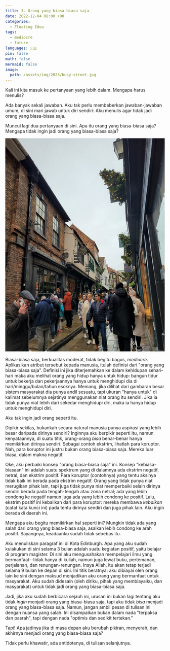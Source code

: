 ```yaml
---
title: 3. Orang yang biasa-biasa saja
date: 2022-12-04 08:00 +00
categories:
  - Floating Idea
tags:
  - mediocre
  - future
languages: 🇮🇩
pin: false
math: false
mermaid: false
image:
  path: /assets/img/2023/busy-street.jpg
---
```


Kali ini kita masuk ke pertanyaan yang lebih dalam. Mengapa harus menulis?

Ada banyak sekali jawaban. Aku tak perlu membeberkan jawaban-jawaban umum, di sini mari jawab untuk diri sendiri: Aku menulis agar tidak jadi orang yang biasa-biasa saja.

Muncul lagi dua pertanyaan di sini. Apa itu orang yang biasa-biasa saja? Mengapa tidak ingin jadi orang yang biasa-biasa saja?

![](/assets/img/2023/busy-street.jpg)

Biasa-biasa saja, berkualitas moderat, tidak begitu bagus, *mediocre*. Aplikasikan atribut tersebut kepada manusia, itulah definisi dari "orang yang biasa-biasa saja". Definisi ini jika diterjemahkan ke dalam kehidupan sehari-hari maka aku melihat orang yang hidup hanya untuk hidup: bangun tidur untuk bekerja dan pekerjaannya hanya untuk menghidupi dia di hari/minggu/bulan/tahun esoknya. Memang, jika dilihat dari gambaran besar sistem masyarakat dia punya andil sesuatu, tapi ukuran "hanya untuk" di kalimat sebelumnya sejatinya menggunakan niat orang itu sendiri. Jika ia tidak punya niat lebih dari sekedar menghidupi diri, maka ia hanya hidup untuk menghidupi diri.

Aku tak ingin jadi orang seperti itu.

Dipikir sekilas, bukankah secara natural manusia punya aspirasi yang lebih besar daripada dirinya sendiri? Inginnya aku berpikir seperti itu, namun kenyataannya, di suatu titik, orang-orang *bisa* benar-benar hanya memikirkan dirinya sendiri. Sebagai contoh ekstrim, lihatlah para koruptor. Nah, para koruptor ini justru bukan orang biasa-biasa saja. Mereka luar biasa, dalam makna negatif.

Oke, aku perbaiki konsep "orang biasa-biasa saja" ini. Konsep "kebiasa-biasaan" ini adalah suatu spektrum yang di dalamnya ada ekstrim negatif, netral, dan ekstrim positif. Para koruptor (contohnya) yang tentu aksinya tidak baik ini berada pada ekstrim negatif. Orang yang tidak punya niat merugikan pihak lain, tapi juga tidak punya niat memperbaiki selain dirinya sendiri berada pada tengah-tengah atau zona netral; ada yang lebih condong ke negatif namun juga ada yang lebih condong ke positif. Lalu, ekstrim positif ini kebalikan dari para koruptor: mereka membawa *kebaikan* (catat kata kunci ini) pada tentu dirinya sendiri dan juga pihak lain. Aku ingin berada di daerah ini.

Mengapa aku begitu memikirkan hal seperti ini? Mungkin tidak ada yang salah dari orang yang biasa-biasa saja, asalkan lebih condong ke arah positif. Sayangnya, keadaanku sudah tidak sebebas itu.

Aku menuliskan paragraf ini di Kota Edinburgh. Apa yang aku sudah kulakukan di sini selama 3 bulan adalah suatu kegiatan positif, yaitu belajar di program magister. Di sini aku mengusahakan mempelajari ilmu yang bermanfaat--tidak hanya di kuliah, namun juga lewat buku, pertemanan, perjalanan, dan renungan-renungan. Insya Allah, itu akan tetap terjadi selama 9 bulan ke depan di sini. Ini titik beratnya: aku dibiayai oleh orang lain ke sini dengan maksud menjadikan aku orang yang bermanfaat untuk masyarakat. Aku sudah didesain (oleh diriku, pihak yang membiayaiku, dan masyarakat) untuk tidak jadi orang yang biasa-biasa saja.

Jadi, jika aku sudah berbicara sejauh ini, urusan ini bukan lagi tentang aku tidak *ingin* menjadi orang yang biasa-biasa saja, tapi aku tidak *bisa* menjadi orang yang biasa-biasa saja. Namun, jangan ambil pesan di tulisan ini dengan nuansa yang salah. Ini disampaikan bukan dalam nada "terpaksa dan pasrah", tapi dengan nada "optimis dan sedikit tertekan."

Tapi! Apa jadinya jika di masa depan aku berubah pikiran, menyerah, dan akhirnya menjadi orang yang biasa-biasa saja?

Tidak perlu khawatir, ada antidotenya, di tulisan selanjutnya.